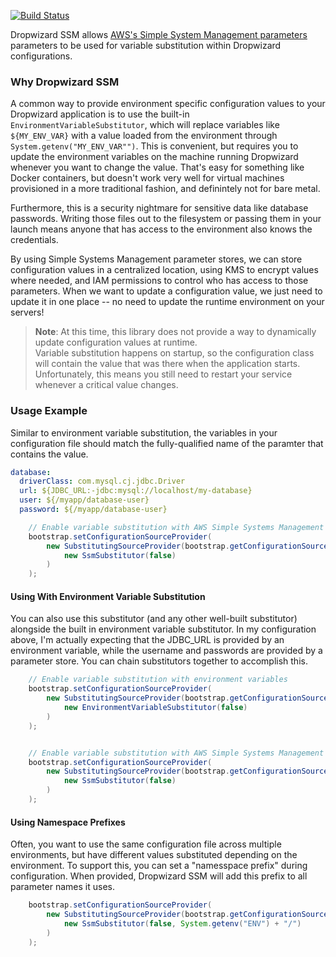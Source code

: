 [![Build Status](https://travis-ci.org/ajbrown/dropwizard-ssm.svg?branch=develop)](https://travis-ci.org/ajbrown/dropwizard-ssm)

Dropwizard SSM allows [AWS's Simple System Management parameters](https://docs.aws.amazon.com/systems-manager/latest/userguide/systems-manager-paramstore.html) parameters to be used for variable substitution within Dropwizard 
configurations.  

### Why Dropwizard SSM
A common way to provide environment specific configuration values to your Dropwizard application
is to use the built-in `EnvironmentVariableSubstitutor`, which will replace variables like `${MY_ENV_VAR}` with a value
loaded from the environment through `System.getenv("MY_ENV_VAR"")`.  This is convenient, but requires you to update the 
environment variables on the machine running Dropwizard whenever you want to change the value.  That's easy for something 
like Docker containers, but doesn't work very well for virtual machines provisioned in a more traditional fashion, and
definintely not for bare metal.

Furthermore, this is a security nightmare for sensitive data like database passwords.  Writing those files out to the 
filesystem or passing them in your launch means anyone that has access to the environment also knows the credentials.  

By using Simple Systems Management parameter stores, we can store configuration values in a centralized location, using
KMS to encrypt values where needed, and IAM permissions to control who has access to those parameters.  When we want to
update a configuration value, we just need to update it in one place -- no need to update the runtime environment on
your servers! 


> **Note**: At this time, this library does not provide a way to dynamically update configuration values at runtime.  
> Variable substitution happens on startup, so the configuration class will contain the value that was there when the 
> application starts.  Unfortunately, this means you still need to restart your service whenever a critical value changes. 

### Usage Example

Similar to environment variable substitution, the variables in your configuration file should match the fully-qualified
name of the paramter that contains the value.  

```yaml
database:
  driverClass: com.mysql.cj.jdbc.Driver
  url: ${JDBC_URL:-jdbc:mysql://localhost/my-database}
  user: ${/myapp/database-user}
  password: ${/myapp/database-user}
```

```java
    // Enable variable substitution with AWS Simple Systems Management
    bootstrap.setConfigurationSourceProvider(
        new SubstitutingSourceProvider(bootstrap.getConfigurationSourceProvider(),
            new SsmSubstitutor(false)
        )
    );
```

#### Using With Environment Variable Substitution 

You can also use this substitutor (and any other well-built substitutor) alongside the built in environment variable 
substitutor. In my configuration above, I'm actually expecting that the JDBC_URL is provided by an environment variable,
while the username and passwords are provided by a parameter store.  You can chain substitutors together to accomplish 
this.


```java
    // Enable variable substitution with environment variables
    bootstrap.setConfigurationSourceProvider(
        new SubstitutingSourceProvider(bootstrap.getConfigurationSourceProvider(),
            new EnvironmentVariableSubstitutor(false)
        )
    );


    // Enable variable substitution with AWS Simple Systems Management
    bootstrap.setConfigurationSourceProvider(
        new SubstitutingSourceProvider(bootstrap.getConfigurationSourceProvider(),
            new SsmSubstitutor(false)
        )
    );
```

#### Using Namespace Prefixes

Often, you want to use the same configuration file across multiple environments, but have different values substituted 
depending on the environment.  To support this, you can set a "namesspace prefix" during configuration.  When provided, 
Dropwizard SSM will add this prefix to all parameter names it uses. 

```java
    bootstrap.setConfigurationSourceProvider(
        new SubstitutingSourceProvider(bootstrap.getConfigurationSourceProvider(),
            new SsmSubstitutor(false, System.getenv("ENV") + "/")
        )
    );

```
